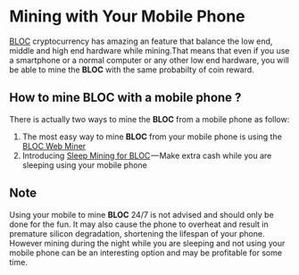 # **Mining with Your Mobile Phone**

[BLOC](https://bloc.money) cryptocurrency has amazing an feature that balance the low end, middle and high end hardware while mining.That means that even if you use a smartphone or a normal computer or any other low end hardware, you will be able to mine the **BLOC** with the same probabilty of coin reward.

## **How to mine BLOC with a mobile phone ?**

There is actually two ways to mine the **BLOC** from a mobile phone as follow:

1. The most easy way to mine **BLOC** from your mobile phone is using the [BLOC Web Miner](../mobile-mining/bloc-in-browser-javascript-web-miner.md)
2. Introducing [Sleep Mining for BLOC](../mobile-mining/Sleep-Mining.md) — Make extra cash while you are sleeping using your mobile phone

## **Note**

Using your mobile to mine **BLOC** 24/7 is not advised and should only be done for the fun. It may also cause the phone to overheat and result in premature silicon degradation, shortening the lifespan of your phone. However mining during the night while you are sleeping and not using your mobile phone can be an interesting option and may be profitable for some time.